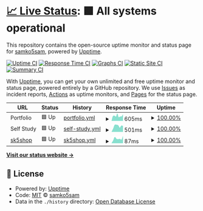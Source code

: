 # [📈 Live Status](https://samko5sam.github.io/status): <!--live status--> **🟩 All systems operational**

This repository contains the open-source uptime monitor and status page for [samko5sam](https://samko5sam.github.io/), powered by [Upptime](https://github.com/upptime/upptime).

[![Uptime CI](https://github.com/samko5sam/status/workflows/Uptime%20CI/badge.svg)](https://github.com/samko5sam/status/actions?query=workflow%3A%22Uptime+CI%22)
[![Response Time CI](https://github.com/samko5sam/status/workflows/Response%20Time%20CI/badge.svg)](https://github.com/samko5sam/status/actions?query=workflow%3A%22Response+Time+CI%22)
[![Graphs CI](https://github.com/samko5sam/status/workflows/Graphs%20CI/badge.svg)](https://github.com/samko5sam/status/actions?query=workflow%3A%22Graphs+CI%22)
[![Static Site CI](https://github.com/samko5sam/status/workflows/Static%20Site%20CI/badge.svg)](https://github.com/samko5sam/status/actions?query=workflow%3A%22Static+Site+CI%22)
[![Summary CI](https://github.com/samko5sam/status/workflows/Summary%20CI/badge.svg)](https://github.com/samko5sam/status/actions?query=workflow%3A%22Summary+CI%22)

With [Upptime](https://upptime.js.org), you can get your own unlimited and free uptime monitor and status page, powered entirely by a GitHub repository. We use [Issues](https://github.com/hcsc-25th/upptime/issues) as incident reports, [Actions](https://github.com/hcsc-25th/upptime/actions) as uptime monitors, and [Pages](https://hcsc-25th.github.io/upptime) for the status page.

<!--start: status pages-->
<!-- This summary is generated by Upptime (https://github.com/upptime/upptime) -->
<!-- Do not edit this manually, your changes will be overwritten -->
<!-- prettier-ignore -->
| URL | Status | History | Response Time | Uptime |
| --- | ------ | ------- | ------------- | ------ |
| <img alt="" src="https://icons.duckduckgo.com/ip3/null.ico" height="13"> Portfolio | 🟩 Up | [portfolio.yml](https://github.com/samko5sam/status/commits/HEAD/history/portfolio.yml) | <details><summary><img alt="Response time graph" src="./graphs/portfolio/response-time-week.png" height="20"> 605ms</summary><br><a href="https://samko5sam.github.io/status/history/portfolio"><img alt="Response time 701" src="https://img.shields.io/endpoint?url=https%3A%2F%2Fraw.githubusercontent.com%2Fsamko5sam%2Fstatus%2FHEAD%2Fapi%2Fportfolio%2Fresponse-time.json"></a><br><a href="https://samko5sam.github.io/status/history/portfolio"><img alt="24-hour response time 494" src="https://img.shields.io/endpoint?url=https%3A%2F%2Fraw.githubusercontent.com%2Fsamko5sam%2Fstatus%2FHEAD%2Fapi%2Fportfolio%2Fresponse-time-day.json"></a><br><a href="https://samko5sam.github.io/status/history/portfolio"><img alt="7-day response time 605" src="https://img.shields.io/endpoint?url=https%3A%2F%2Fraw.githubusercontent.com%2Fsamko5sam%2Fstatus%2FHEAD%2Fapi%2Fportfolio%2Fresponse-time-week.json"></a><br><a href="https://samko5sam.github.io/status/history/portfolio"><img alt="30-day response time 616" src="https://img.shields.io/endpoint?url=https%3A%2F%2Fraw.githubusercontent.com%2Fsamko5sam%2Fstatus%2FHEAD%2Fapi%2Fportfolio%2Fresponse-time-month.json"></a><br><a href="https://samko5sam.github.io/status/history/portfolio"><img alt="1-year response time 677" src="https://img.shields.io/endpoint?url=https%3A%2F%2Fraw.githubusercontent.com%2Fsamko5sam%2Fstatus%2FHEAD%2Fapi%2Fportfolio%2Fresponse-time-year.json"></a></details> | <details><summary><a href="https://samko5sam.github.io/status/history/portfolio">100.00%</a></summary><a href="https://samko5sam.github.io/status/history/portfolio"><img alt="All-time uptime 99.94%" src="https://img.shields.io/endpoint?url=https%3A%2F%2Fraw.githubusercontent.com%2Fsamko5sam%2Fstatus%2FHEAD%2Fapi%2Fportfolio%2Fuptime.json"></a><br><a href="https://samko5sam.github.io/status/history/portfolio"><img alt="24-hour uptime 100.00%" src="https://img.shields.io/endpoint?url=https%3A%2F%2Fraw.githubusercontent.com%2Fsamko5sam%2Fstatus%2FHEAD%2Fapi%2Fportfolio%2Fuptime-day.json"></a><br><a href="https://samko5sam.github.io/status/history/portfolio"><img alt="7-day uptime 100.00%" src="https://img.shields.io/endpoint?url=https%3A%2F%2Fraw.githubusercontent.com%2Fsamko5sam%2Fstatus%2FHEAD%2Fapi%2Fportfolio%2Fuptime-week.json"></a><br><a href="https://samko5sam.github.io/status/history/portfolio"><img alt="30-day uptime 100.00%" src="https://img.shields.io/endpoint?url=https%3A%2F%2Fraw.githubusercontent.com%2Fsamko5sam%2Fstatus%2FHEAD%2Fapi%2Fportfolio%2Fuptime-month.json"></a><br><a href="https://samko5sam.github.io/status/history/portfolio"><img alt="1-year uptime 99.94%" src="https://img.shields.io/endpoint?url=https%3A%2F%2Fraw.githubusercontent.com%2Fsamko5sam%2Fstatus%2FHEAD%2Fapi%2Fportfolio%2Fuptime-year.json"></a></details>
| <img alt="" src="https://icons.duckduckgo.com/ip3/null.ico" height="13"> Self Study | 🟩 Up | [self-study.yml](https://github.com/samko5sam/status/commits/HEAD/history/self-study.yml) | <details><summary><img alt="Response time graph" src="./graphs/self-study/response-time-week.png" height="20"> 501ms</summary><br><a href="https://samko5sam.github.io/status/history/self-study"><img alt="Response time 543" src="https://img.shields.io/endpoint?url=https%3A%2F%2Fraw.githubusercontent.com%2Fsamko5sam%2Fstatus%2FHEAD%2Fapi%2Fself-study%2Fresponse-time.json"></a><br><a href="https://samko5sam.github.io/status/history/self-study"><img alt="24-hour response time 269" src="https://img.shields.io/endpoint?url=https%3A%2F%2Fraw.githubusercontent.com%2Fsamko5sam%2Fstatus%2FHEAD%2Fapi%2Fself-study%2Fresponse-time-day.json"></a><br><a href="https://samko5sam.github.io/status/history/self-study"><img alt="7-day response time 501" src="https://img.shields.io/endpoint?url=https%3A%2F%2Fraw.githubusercontent.com%2Fsamko5sam%2Fstatus%2FHEAD%2Fapi%2Fself-study%2Fresponse-time-week.json"></a><br><a href="https://samko5sam.github.io/status/history/self-study"><img alt="30-day response time 540" src="https://img.shields.io/endpoint?url=https%3A%2F%2Fraw.githubusercontent.com%2Fsamko5sam%2Fstatus%2FHEAD%2Fapi%2Fself-study%2Fresponse-time-month.json"></a><br><a href="https://samko5sam.github.io/status/history/self-study"><img alt="1-year response time 533" src="https://img.shields.io/endpoint?url=https%3A%2F%2Fraw.githubusercontent.com%2Fsamko5sam%2Fstatus%2FHEAD%2Fapi%2Fself-study%2Fresponse-time-year.json"></a></details> | <details><summary><a href="https://samko5sam.github.io/status/history/self-study">100.00%</a></summary><a href="https://samko5sam.github.io/status/history/self-study"><img alt="All-time uptime 99.95%" src="https://img.shields.io/endpoint?url=https%3A%2F%2Fraw.githubusercontent.com%2Fsamko5sam%2Fstatus%2FHEAD%2Fapi%2Fself-study%2Fuptime.json"></a><br><a href="https://samko5sam.github.io/status/history/self-study"><img alt="24-hour uptime 100.00%" src="https://img.shields.io/endpoint?url=https%3A%2F%2Fraw.githubusercontent.com%2Fsamko5sam%2Fstatus%2FHEAD%2Fapi%2Fself-study%2Fuptime-day.json"></a><br><a href="https://samko5sam.github.io/status/history/self-study"><img alt="7-day uptime 100.00%" src="https://img.shields.io/endpoint?url=https%3A%2F%2Fraw.githubusercontent.com%2Fsamko5sam%2Fstatus%2FHEAD%2Fapi%2Fself-study%2Fuptime-week.json"></a><br><a href="https://samko5sam.github.io/status/history/self-study"><img alt="30-day uptime 100.00%" src="https://img.shields.io/endpoint?url=https%3A%2F%2Fraw.githubusercontent.com%2Fsamko5sam%2Fstatus%2FHEAD%2Fapi%2Fself-study%2Fuptime-month.json"></a><br><a href="https://samko5sam.github.io/status/history/self-study"><img alt="1-year uptime 99.94%" src="https://img.shields.io/endpoint?url=https%3A%2F%2Fraw.githubusercontent.com%2Fsamko5sam%2Fstatus%2FHEAD%2Fapi%2Fself-study%2Fuptime-year.json"></a></details>
| <img alt="" src="https://icons.duckduckgo.com/ip3/sk5shop.web.app.ico" height="13"> [sk5shop](https://sk5shop.web.app) | 🟩 Up | [sk5shop.yml](https://github.com/samko5sam/status/commits/HEAD/history/sk5shop.yml) | <details><summary><img alt="Response time graph" src="./graphs/sk5shop/response-time-week.png" height="20"> 87ms</summary><br><a href="https://samko5sam.github.io/status/history/sk5shop"><img alt="Response time 111" src="https://img.shields.io/endpoint?url=https%3A%2F%2Fraw.githubusercontent.com%2Fsamko5sam%2Fstatus%2FHEAD%2Fapi%2Fsk5shop%2Fresponse-time.json"></a><br><a href="https://samko5sam.github.io/status/history/sk5shop"><img alt="24-hour response time 50" src="https://img.shields.io/endpoint?url=https%3A%2F%2Fraw.githubusercontent.com%2Fsamko5sam%2Fstatus%2FHEAD%2Fapi%2Fsk5shop%2Fresponse-time-day.json"></a><br><a href="https://samko5sam.github.io/status/history/sk5shop"><img alt="7-day response time 87" src="https://img.shields.io/endpoint?url=https%3A%2F%2Fraw.githubusercontent.com%2Fsamko5sam%2Fstatus%2FHEAD%2Fapi%2Fsk5shop%2Fresponse-time-week.json"></a><br><a href="https://samko5sam.github.io/status/history/sk5shop"><img alt="30-day response time 92" src="https://img.shields.io/endpoint?url=https%3A%2F%2Fraw.githubusercontent.com%2Fsamko5sam%2Fstatus%2FHEAD%2Fapi%2Fsk5shop%2Fresponse-time-month.json"></a><br><a href="https://samko5sam.github.io/status/history/sk5shop"><img alt="1-year response time 111" src="https://img.shields.io/endpoint?url=https%3A%2F%2Fraw.githubusercontent.com%2Fsamko5sam%2Fstatus%2FHEAD%2Fapi%2Fsk5shop%2Fresponse-time-year.json"></a></details> | <details><summary><a href="https://samko5sam.github.io/status/history/sk5shop">100.00%</a></summary><a href="https://samko5sam.github.io/status/history/sk5shop"><img alt="All-time uptime 100.00%" src="https://img.shields.io/endpoint?url=https%3A%2F%2Fraw.githubusercontent.com%2Fsamko5sam%2Fstatus%2FHEAD%2Fapi%2Fsk5shop%2Fuptime.json"></a><br><a href="https://samko5sam.github.io/status/history/sk5shop"><img alt="24-hour uptime 100.00%" src="https://img.shields.io/endpoint?url=https%3A%2F%2Fraw.githubusercontent.com%2Fsamko5sam%2Fstatus%2FHEAD%2Fapi%2Fsk5shop%2Fuptime-day.json"></a><br><a href="https://samko5sam.github.io/status/history/sk5shop"><img alt="7-day uptime 100.00%" src="https://img.shields.io/endpoint?url=https%3A%2F%2Fraw.githubusercontent.com%2Fsamko5sam%2Fstatus%2FHEAD%2Fapi%2Fsk5shop%2Fuptime-week.json"></a><br><a href="https://samko5sam.github.io/status/history/sk5shop"><img alt="30-day uptime 100.00%" src="https://img.shields.io/endpoint?url=https%3A%2F%2Fraw.githubusercontent.com%2Fsamko5sam%2Fstatus%2FHEAD%2Fapi%2Fsk5shop%2Fuptime-month.json"></a><br><a href="https://samko5sam.github.io/status/history/sk5shop"><img alt="1-year uptime 100.00%" src="https://img.shields.io/endpoint?url=https%3A%2F%2Fraw.githubusercontent.com%2Fsamko5sam%2Fstatus%2FHEAD%2Fapi%2Fsk5shop%2Fuptime-year.json"></a></details>

<!--end: status pages-->

[**Visit our status website →**](https://samko5sam.github.io/status)

## 📄 License

- Powered by: [Upptime](https://github.com/upptime/upptime)
- Code: [MIT](./LICENSE) © [samko5sam](https://samko5sam.github.io/)
- Data in the `./history` directory: [Open Database License](https://opendatacommons.org/licenses/odbl/1-0/)
